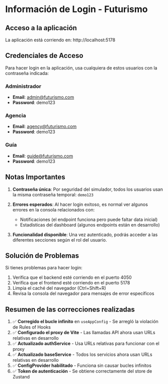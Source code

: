 # Información de Login - Futurismo

## Acceso a la aplicación

La aplicación está corriendo en: http://localhost:5178

## Credenciales de Acceso

Para hacer login en la aplicación, usa cualquiera de estos usuarios con la contraseña indicada:

### Administrador
- **Email**: admin@futurismo.com
- **Password**: demo123

### Agencia
- **Email**: agency@futurismo.com
- **Password**: demo123

### Guía
- **Email**: guide@futurismo.com
- **Password**: demo123

## Notas Importantes

1. **Contraseña única**: Por seguridad del simulador, todos los usuarios usan la misma contraseña temporal: `demo123`

2. **Errores esperados**: Al hacer login exitoso, es normal ver algunos errores en la consola relacionados con:
   - Notificaciones (el endpoint funciona pero puede faltar data inicial)
   - Estadísticas del dashboard (algunos endpoints están en desarrollo)

3. **Funcionalidad disponible**: Una vez autenticado, podrás acceder a las diferentes secciones según el rol del usuario.

## Solución de Problemas

Si tienes problemas para hacer login:

1. Verifica que el backend esté corriendo en el puerto 4050
2. Verifica que el frontend esté corriendo en el puerto 5178
3. Limpia el caché del navegador (Ctrl+Shift+R)
4. Revisa la consola del navegador para mensajes de error específicos

## Resumen de las correcciones realizadas

1. ✅ **Corregido el bucle infinito** en `useAppConfig` - Se arregló la violación de Rules of Hooks
2. ✅ **Configurado el proxy de Vite** - Las llamadas API ahora usan URLs relativas en desarrollo
3. ✅ **Actualizado authService** - Usa URLs relativas para funcionar con el proxy
4. ✅ **Actualizado baseService** - Todos los servicios ahora usan URLs relativas en desarrollo
5. ✅ **ConfigProvider habilitado** - Funciona sin causar bucles infinitos
6. ✅ **Token de autenticación** - Se obtiene correctamente del store de Zustand